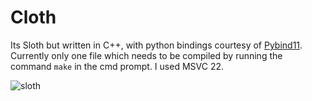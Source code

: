 # Cloth

Its Sloth but written in C++, with python bindings courtesy of [Pybind11](https://github.com/pybind/pybind11). Currently only one file which needs to be compiled by running the command `make` in the cmd prompt. I used MSVC 22.

![sloth](https://github.com/evanwporter/Cloth/assets/115374841/e645648c-20f7-4936-9aba-4b893726fb85)
